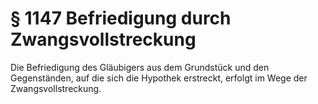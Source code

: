 # § 1147 Befriedigung durch Zwangsvollstreckung
Die Befriedigung des Gläubigers aus dem Grundstück und den Gegenständen, auf die sich die Hypothek erstreckt, erfolgt im Wege der Zwangsvollstreckung.